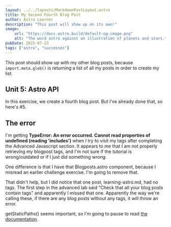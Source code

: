 ```yaml
---
layout: ../../layouts/MarkdownPostLayout.astro
title: My Second Fourth Blog Post
author: Astro Learner
description: "This post will show up on its own!"
image:
    url: "https://docs.astro.build/default-og-image.png"
    alt: "The word astro against an illustration of planets and stars."
pubDate: 2025-07-23
tags: ["astro", "successes"]
---
```

This post should show up with my other blog posts, because `import.meta.glob()` is returning a list of all my posts in order to create my list.

## Unit 5: Astro API

In this exercise, we create a fourth blog post. But I've already done that, so here's #5.

## The error

I'm getting <b>TypeError: An error occurred. Cannot read properties of undefined (reading 'includes')</b> when I try to visit my tags after completing the Advanced Javascript section. It appears to me that I am not properly retrieving my blogpost tags, and I'm not sure if the tutorial is wrong/outdated or if I just did something wrong.  

One difference is that I have that Blogposts.astro component, because I misread an earlier challenge exercise. I'm going to remove that.

That didn't help, but I did notice that one post, learning-astro.md, had no tags. The first step in the advanced lab said "Check that all your blog posts contain tags" and apparently I missed that one.  Apparently the way we're calling these, if there are any blog posts without any tags, it will throw an error.

getStaticPaths() seems important, so I'm going to pause to read <a href="https://docs.astro.build/en/reference/routing-reference/#getstaticpaths">the documentation</a>.

